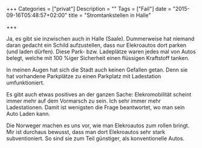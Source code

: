 +++
Categories = ["privat"]
Description = ""
Tags = ["Fail"]
date = "2015-09-16T05:48:57+02:00"
title = "Stromtankstellen in Halle"

+++

Ja, es gibt sie inzwischen auch in Halle (Saale). Dummerweise hat niemand daran gedacht ein Schild aufzustellen, dass nur Elekroautos dort parken (und laden dürfen). Diese Park- bzw. Ladeplätze waren jedes mal von Autos belegt, welche mit 100 %iger Sicherheit einen flüssigen Kraftstoff tanken.

In meinen Augen hat sich die Stadt auch keinen Gefallen getan. Denn sie hat vorhandene Parkplätze zu einen Parkplatz mit Ladestation umfunktioniert.

Es gibt auch etwas positives an der ganzen Sache: Elekromobilität scheint immer mehr auf dem Vormarsch zu sein. Ich sehr immer mehr Ladestationen. Damit ist wenigsten die Frage beantwortet, wo man sein Auto Laden kann.

Die Norweger machen es uns vor, wie man Elekroautos zum rollen bringt. Mir ist durchaus bewusst, dass man dort Elekroautos sehr stark subventioniert. So sind sie zum Teil günstiger, als konventionelle Autos.
